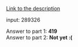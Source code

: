 [Link to the description](http://adventofcode.com/2017/day/1)

input: 289326

Answer to part 1: **419**</br> Answer to part 2: **Not yet :(**

